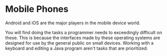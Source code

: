 # Mobile Phones

Android and iOS are the major players in the mobile device world.

You will find doing the tasks a programmer needs to exceedingly difficult on these.
This is because the interfaces made by these operating systems are designed for use
by the general public on small devices. Working with a keyboard and editing a Java
program aren't tasks that are prioritized.
